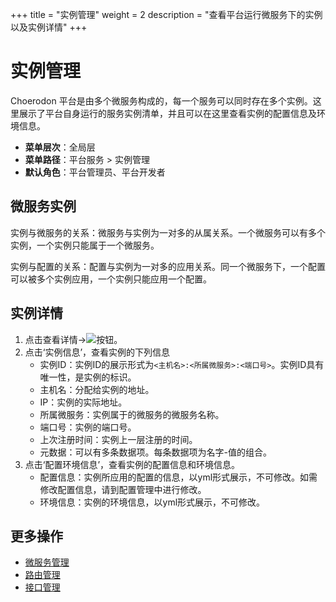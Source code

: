 +++
title = "实例管理"
weight = 2
description = "查看平台运行微服务下的实例以及实例详情"
+++

# 实例管理

Choerodon 平台是由多个微服务构成的，每一个服务可以同时存在多个实例。这里展示了平台自身运行的服务实例清单，并且可以在这里查看实例的配置信息及环境信息。

- **菜单层次**：全局层
- **菜单路径**：平台服务 > 实例管理
- **默认角色**：平台管理员、平台开发者

## 微服务实例

实例与微服务的关系：微服务与实例为一对多的从属关系。一个微服务可以有多个实例，一个实例只能属于一个微服务。

实例与配置的关系：配置与实例为一对多的应用关系。同一个微服务下，一个配置可以被多个实例应用，一个实例只能应用一个配置。

## 实例详情

1. 点击查看详情→<img class="no-border" src="/docs/user-guide/platform-management/platform-service/image/info.png"/>按钮。
1. 点击‘实例信息’，查看实例的下列信息
    - 实例ID：实例ID的展示形式为`<主机名>:<所属微服务>:<端口号>`。实例ID具有唯一性，是实例的标识。
    - 主机名：分配给实例的地址。
    - IP：实例的实际地址。
    - 所属微服务：实例属于的微服务的微服务名称。
    - 端口号：实例的端口号。
    - 上次注册时间：实例上一层注册的时间。
    - 元数据：可以有多条数据项。每条数据项为名字-值的组合。
1. 点击‘配置环境信息’，查看实例的配置信息和环境信息。
    - 配置信息：实例所应用的配置的信息，以yml形式展示，不可修改。如需修改配置信息，请到配置管理中进行修改。
    - 环境信息：实例的环境信息，以yml形式展示，不可修改。

## 更多操作
- [微服务管理](../microservice)
- [路由管理](../route)
- [接口管理](../api-test)